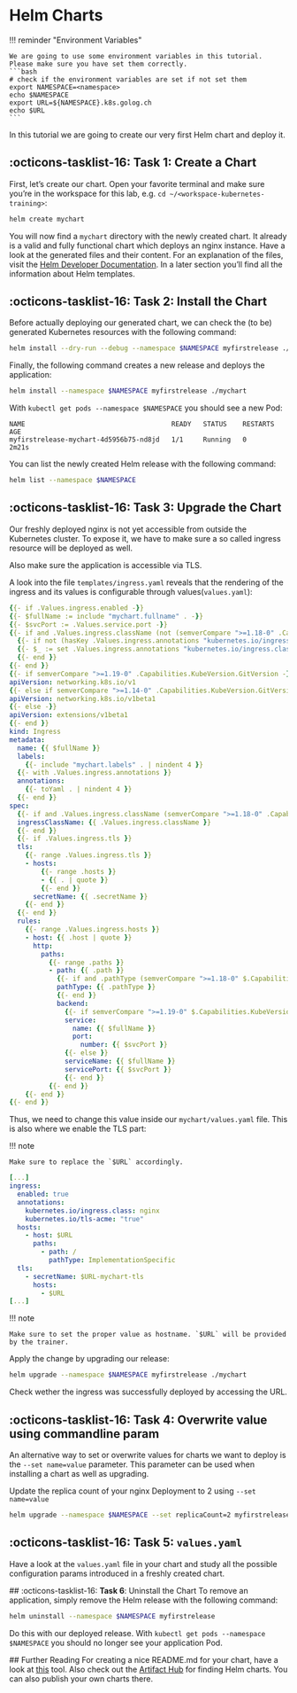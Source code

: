 # Helm Charts

!!! reminder "Environment Variables"

    We are going to use some environment variables in this tutorial. Please make sure you have set them correctly.
    ```bash
    # check if the environment variables are set if not set them
    export NAMESPACE=<namespace>
    echo $NAMESPACE
    export URL=${NAMESPACE}.k8s.golog.ch
    echo $URL
    ```

In this tutorial we are going to create our very first Helm chart and deploy it.

## :octicons-tasklist-16: **Task 1**: Create a Chart
First, let’s create our chart. Open your favorite terminal and make sure you’re in the workspace for this lab, e.g. `cd ~/<workspace-kubernetes-training>`:

```bash
helm create mychart
```

You will now find a `mychart` directory with the newly created chart. It already is a valid and fully functional chart which deploys an nginx instance. Have a look at the generated files and their content. For an explanation of the files, visit the [Helm Developer Documentation](https://docs.helm.sh/developing_charts/#the-chart-file-structure). In a later section you’ll find all the information about Helm templates.

## :octicons-tasklist-16: **Task 2**: Install the Chart
Before actually deploying our generated chart, we can check the (to be) generated Kubernetes resources with the following command:

```bash
helm install --dry-run --debug --namespace $NAMESPACE myfirstrelease ./mychart
```

Finally, the following command creates a new release and deploys the application:

```bash
helm install --namespace $NAMESPACE myfirstrelease ./mychart
```

With `kubectl get pods --namespace $NAMESPACE` you should see a new Pod:

```
NAME                                     READY   STATUS    RESTARTS   AGE
myfirstrelease-mychart-4d5956b75-nd8jd   1/1     Running   0          2m21s
```

You can list the newly created Helm release with the following command:

```bash
helm list --namespace $NAMESPACE
```

## :octicons-tasklist-16: **Task 3**: Upgrade the Chart
Our freshly deployed nginx is not yet accessible from outside the Kubernetes cluster. To expose it, we have to make sure a so called ingress resource will be deployed as well.

Also make sure the application is accessible via TLS.

A look into the file `templates/ingress.yaml` reveals that the rendering of the ingress and its values is configurable through values(`values.yaml`):

```yaml
{{- if .Values.ingress.enabled -}}
{{- $fullName := include "mychart.fullname" . -}}
{{- $svcPort := .Values.service.port -}}
{{- if and .Values.ingress.className (not (semverCompare ">=1.18-0" .Capabilities.KubeVersion.GitVersion)) }}
  {{- if not (hasKey .Values.ingress.annotations "kubernetes.io/ingress.class") }}
  {{- $_ := set .Values.ingress.annotations "kubernetes.io/ingress.class" .Values.ingress.className}}
  {{- end }}
{{- end }}
{{- if semverCompare ">=1.19-0" .Capabilities.KubeVersion.GitVersion -}}
apiVersion: networking.k8s.io/v1
{{- else if semverCompare ">=1.14-0" .Capabilities.KubeVersion.GitVersion -}}
apiVersion: networking.k8s.io/v1beta1
{{- else -}}
apiVersion: extensions/v1beta1
{{- end }}
kind: Ingress
metadata:
  name: {{ $fullName }}
  labels:
    {{- include "mychart.labels" . | nindent 4 }}
  {{- with .Values.ingress.annotations }}
  annotations:
    {{- toYaml . | nindent 4 }}
  {{- end }}
spec:
  {{- if and .Values.ingress.className (semverCompare ">=1.18-0" .Capabilities.KubeVersion.GitVersion) }}
  ingressClassName: {{ .Values.ingress.className }}
  {{- end }}
  {{- if .Values.ingress.tls }}
  tls:
    {{- range .Values.ingress.tls }}
    - hosts:
        {{- range .hosts }}
        - {{ . | quote }}
        {{- end }}
      secretName: {{ .secretName }}
    {{- end }}
  {{- end }}
  rules:
    {{- range .Values.ingress.hosts }}
    - host: {{ .host | quote }}
      http:
        paths:
          {{- range .paths }}
          - path: {{ .path }}
            {{- if and .pathType (semverCompare ">=1.18-0" $.Capabilities.KubeVersion.GitVersion) }}
            pathType: {{ .pathType }}
            {{- end }}
            backend:
              {{- if semverCompare ">=1.19-0" $.Capabilities.KubeVersion.GitVersion }}
              service:
                name: {{ $fullName }}
                port:
                  number: {{ $svcPort }}
              {{- else }}
              serviceName: {{ $fullName }}
              servicePort: {{ $svcPort }}
              {{- end }}
          {{- end }}
    {{- end }}
{{- end }}
```

Thus, we need to change this value inside our `mychart/values.yaml` file. This is also where we enable the TLS part:

!!! note

    Make sure to replace the `$URL` accordingly.

```yaml
[...]
ingress:
  enabled: true
  annotations:
    kubernetes.io/ingress.class: nginx
    kubernetes.io/tls-acme: "true"
  hosts:
    - host: $URL
      paths:
        - path: /
          pathType: ImplementationSpecific
  tls:
    - secretName: $URL-mychart-tls
      hosts:
        - $URL
[...]
```

!!! note

    Make sure to set the proper value as hostname. `$URL` will be provided by the trainer.

Apply the change by upgrading our release:

```bash
helm upgrade --namespace $NAMESPACE myfirstrelease ./mychart
```

Check wether the ingress was successfully deployed by accessing the URL.

## :octicons-tasklist-16: **Task 4**: Overwrite value using commandline param

An alternative way to set or overwrite values for charts we want to deploy is the `--set name=value` parameter. This parameter can be used when installing a chart as well as upgrading.

Update the replica count of your nginx Deployment to 2 using `--set name=value`

```bash
helm upgrade --namespace $NAMESPACE --set replicaCount=2 myfirstrelease ./mychart
```

## :octicons-tasklist-16: **Task 5**: `values.yaml`
Have a look at the `values.yaml` file in your chart and study all the possible configuration params introduced in a freshly created chart.

## :octicons-tasklist-16: **Task 6**: Uninstall the Chart
To remove an application, simply remove the Helm release with the following command:

```bash
helm uninstall --namespace $NAMESPACE myfirstrelease
```

Do this with our deployed release. With `kubectl get pods --namespace $NAMESPACE` you should no longer see your application Pod.


## Further Reading
For creating a nice README.md for your chart, have a look at [this](https://github.com/norwoodj/helm-docs) tool.
Also check out the [Artifact Hub](https://artifacthub.io/) for finding Helm charts. You can also publish your own charts there.

